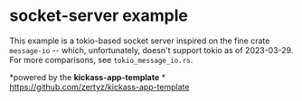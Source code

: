 # socket-server example

This example is a tokio-based socket server inspired on the fine crate `message-io` -- which, unfortunately, doesn't support tokio as of 2023-03-29.\
For more comparisons, see `tokio_message_io.rs`.

*powered by the **kickass-app-template** *
https://github.com/zertyz/kickass-app-template

